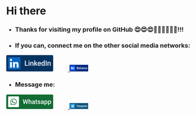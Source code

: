 # Hi there

- ### Thanks for visiting my profile on GitHub 😍😍😍👋👋👋💀💀💀!!!

- ### If you can, connect me on the other social media networks:
<p>
  <a href="https://www.linkedin.com/in/ttnguyen2552003">
    <img src="https://github.com/TTNguyen2552003/svg-repository/blob/main/LinkedIn.svg" alt="LinkedIn" style="margin-right: 40px; width: 25%; height: 25%; ">
  </a>
  <a href="https://www.behance.net/ttnguyen2552003">
    <img src="https://github.com/TTNguyen2552003/svg-repository/blob/main/behance.svg" alt="Behance"  style="width: 10%; height: 10%;">
  </a>
</p>

- ### Message me:
<p>
  <a href="https://wa.link/am9f4t">
    <img src="https://github.com/TTNguyen2552003/svg-repository/blob/main/Whatsapp.svg" alt="Whatsapp" style="margin-right: 40px; width: 25%; height: 25%; ">
  </a>
  <a href="https://t.me/TTNguyen2552003">
    <img src="https://github.com/TTNguyen2552003/svg-repository/blob/main/Telegram.svg" alt="Telegram"  style="width: 10%; height: 10%;">
  </a>
</p>
